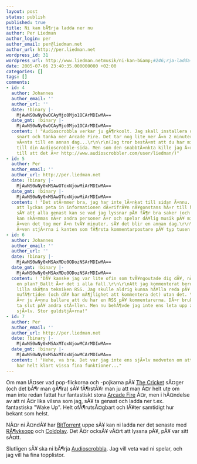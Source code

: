 ```yaml
---
layout: post
status: publish
published: true
title: Ni kan bÃ¶rja ladda ner nu
author: Per Liedman
author_login: per
author_email: per@liedman.net
author_url: http://per.liedman.net
wordpress_id: 31
wordpress_url: http://www.liedman.netmusik/ni-kan-b&amp;#246;rja-ladda-ner-nu/
date: 2005-07-06 23:40:35.000000000 +02:00
categories: []
tags: []
comments:
- id: 4
  author: Johannes
  author_email: ''
  author_url: ''
  date: !binary |-
    MjAwNS0wNy0wOCAyMjo0Mjo1OCArMDIwMA==
  date_gmt: !binary |-
    MjAwNS0wNy0wOCAyMjo0Mjo1OCArMDIwMA==
  content: ! "Audioscrobbla verkar ju gÃ¶rkoolt. Jag skall installera det nÃ¥n gÃ¥ng
    snart och tanka ner Arcade Fire. Det tar nog lite mer Ã¤n 2 minuter sÃ¥ jag fÃ¥r
    vÃ¤nta till en annan dag...\r\n\r\n(Jag tror bestÃ¤mt att du har missat att lÃ¤nka
    till din Audioscrobble-sida. Men som den snabbtÃ¤nkta kille jag Ã¤r kom jag fram
    till att det Ã¤r http://www.audioscrobbler.com/user/liedman/)"
- id: 5
  author: Per
  author_email: ''
  author_url: http://per.liedman.net
  date: !binary |-
    MjAwNS0wNy0xMSAwOToxNjowMiArMDIwMA==
  date_gmt: !binary |-
    MjAwNS0wNy0xMSAwOToxNjowMiArMDIwMA==
  content: ! "Det stÃ¤mmer bra, jag har inte lÃ¤nkat till sidan Ã¤nnu. Min plan Ã¤r
    att lyckas peta in informationen dÃ¤rifrÃ¥n nÃ¥gonstans hÃ¤r till hÃ¶ger i epepep,
    sÃ¥ att alla genast kan se vad jag lyssnar pÃ¥ fÃ¶r bra saker (och sÃ¥ att jag
    kan skÃ¤mmas nÃ¤r andra personer Ã¤r och spelar dÃ¥lig musik pÃ¥ min dator). Men
    Ã¤ven det tog mer Ã¤n tvÃ¥ minuter, sÃ¥ det blir en annan dag.\r\n\r\nDu fÃ¥r
    Ã¤ven stjÃ¤rna i kanten som fÃ¶rsta kommentarpostare pÃ¥ typ tusen Ã¥r."
- id: 6
  author: Johannes
  author_email: ''
  author_url: ''
  date: !binary |-
    MjAwNS0wNy0xMSAxMDo0ODozNSArMDIwMA==
  date_gmt: !binary |-
    MjAwNS0wNy0xMSAxMDo0ODozNSArMDIwMA==
  content: ! "DÃ¥ kanske jag var lite ofin som tvÃ¥ngoutade dig dÃ¥, nÃ¤r du hade
    en plan? Ballt Ã¤r det i alla fall.\r\n\r\nAtt jag kommenterat beror ju pÃ¥ den
    lilla skÃ¶na tekniken RSS. Jag skulle aldrig kunna hÃ¥lla reda pÃ¥ nÃ¥t som skrivs
    nufÃ¶rtiden (och dÃ¥ har mÃ¶jlighet att kommentera det) utan det. \r\n\r\nDet
    Ã¤r ju Ã¤nnu ballare att du har en RSS pÃ¥ kommentarerna. DÃ¤r brukar ju servicen
    ta slut pÃ¥ andra stÃ¤llen. Men nu behÃ¶vde jag inte ens leta upp att du svarat
    sjÃ¤lv. Stor guldstjÃ¤rna!"
- id: 7
  author: Per
  author_email: ''
  author_url: http://per.liedman.net
  date: !binary |-
    MjAwNS0wNy0xMSAxMToxNjowMCArMDIwMA==
  date_gmt: !binary |-
    MjAwNS0wNy0xMSAxMToxNjowMCArMDIwMA==
  content: ! "Hehe, va bra. Det var jag inte ens sjÃ¤lv medveten om att jag hade!\r\n\r\nSerendipity
    har helt klart vissa fina funktioner..."
---
```

Om man lÃ¤ser vad pop-flickorna och -pojkarna pÃ¥ <a href="http://www.thecricket.nu/">The Cricket</a> sÃ¤ger (och det bÃ¶r man gÃ¶ra) sÃ¥ fÃ¶rstÃ¥r man ju att man Ã¤r helt ute om man inte redan fattat hur fantastiskt stora <a href="http://www.arcadefire.com/">Arcade Fire</a> Ã¤r, men i hÃ¤ndelse av att ni Ã¤r lika vilsna som jag, sÃ¥ ta genast och ladda ner t.ex. fantastiska "Wake Up". Helt ofÃ¶rutsÃ¤gbart och lÃ¥ter samtidigt hur bekant som helst.

NÃ¤r ni Ã¤ndÃ¥ har <a href="http://www.bittorrent.com/">BitTorrent</a> uppe sÃ¥ kan ni ladda ner det senaste med <a href="http://www.royksopp.com/">RÃ¶yksopp</a> och <a href="http://www.coldplay.com/index.php">Coldplay</a>. Det Ã¤r ocksÃ¥ vÃ¤rt att lyssna pÃ¥, pÃ¥ var sitt sÃ¤tt.

Slutligen sÃ¥ ska ni bÃ¶rja <a href="http://www.audioscrobbler.com/">Audioscrobbla</a>. Jag vill veta vad ni spelar, och jag vill ha fina topplistor.
